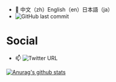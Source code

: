 <!--
**whatqiu/whatqiu** is a ✨ _special_ ✨ repository because its `README.md` (this file) appears on your GitHub profile.

Here are some ideas to get you started:

- 🔭 I’m currently working on ...
- 🌱 I’m currently learning ...
- 👯 I’m looking to collaborate on ...
- 🤔 I’m looking for help with ...
- 💬 Ask me about ...
- 📫 How to reach me: ...
- 😄 Pronouns: ...
- ⚡ Fun fact: ...
-->

- 💬  中文（zh）English（en）日本語（ja）
- ![GitHub last commit](https://img.shields.io/github/last-commit/whatqiu/chatgpt-demo?style=plastic)

# Social

- 📫  ![Twitter URL](https://img.shields.io/twitter/url?style=social&url=https%3A%2F%2Ftwitter.com%2FSingJump_Rap)

[![Anurag's github stats](https://github-readme-stats.vercel.app/api?username=whatqiu&show_icons=true)](https://github.com/anuraghazra/github-readme-stats)

